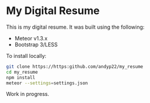 # My Digital Resume
This is my digital resume. It was built using the following:
 - Meteor v1.3.x
 - Bootstrap 3/LESS

To install locally:
```bash
git clone https://https:github.com/andyp22/my_resume
cd my_resume
npm install
meteor --settings=settings.json
```

Work in progress.
